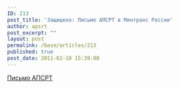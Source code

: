 ```yaml
---
ID: 213
post_title: 'Защищено: Письмо АПСРТ в Минтранс России'
author: apsrt
post_excerpt: ""
layout: post
permalink: /base/articles/213
published: true
post_date: 2011-02-10 15:39:00
---
```

<a href="http://www.apsrt.ru/docs/pismo1.doc">Письмо АПСРТ</a>